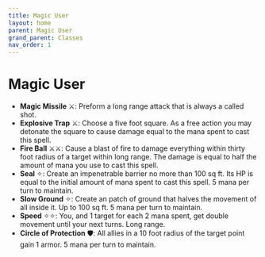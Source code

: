 ```yaml
---
title: Magic User
layout: home
parent: Magic User
grand_parent: Classes
nav_order: 1
---
```


# Magic User

*  **Magic Missile** ⚔:  Preform a long range attack that is always a called shot.
*  **Explosive Trap** ⚔: Choose a five foot square.  As a free action you may detonate the square to cause damage equal to the mana spent to cast this spell.
*  **Fire Ball** ⚔⚔:  Cause a blast of fire to damage everything within thirty foot radius of a target within long range.  The damage is equal to half the amount of mana you use to cast this spell.
*  **Seal** ✧:  Create an impenetrable barrier no more than 100 sq ft.  Its HP is equal to the initial amount of mana spent to cast this spell.  5 mana per turn to maintain.  
*  **Slow Ground** ✧:  Create an patch of ground that halves the movement of all inside it.  Up to 100 sq ft.  5 mana per turn to maintain.
*  **Speed** ✧✧:  You, and 1 target for each 2 mana spent, get double movement until your next turns.  Long range.
*  **Circle of Protection** 🛡:  All allies in a 10 foot radius of the target point gain 1 armor.  5 mana per turn to maintain.  